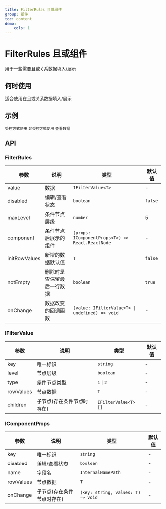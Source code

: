 ```yaml
---
title: FilterRules 且或组件
group: 组件
toc: content
demo:
    cols: 1
---
```


# FilterRules 且或组件

用于一些需要且或关系数据填入/展示

## 何时使用

适合使用在且或关系数据填入/展示

## 示例

<code src="./demos/basic.tsx" >受控方式使用</code>
<code src="./demos/basicUnController.tsx" >非受控方式使用</code>
<code src="./demos/basicCheck.tsx" >查看数据</code>

## API

### FilterRules

| 参数          | 说明                       | 类型                                             | 默认值  |
| ------------- | -------------------------- | ------------------------------------------------ | ------- |
| value         | 数据                       | `IFilterValue<T>`                                | -       |
| disabled      | 编辑/查看状态              | `boolean`                                        | `false` |
| maxLevel      | 条件节点层级               | `number`                                         | 5       |
| component     | 条件节点后展示的组件       | `(props: IComponentProps<T>) => React.ReactNode` | -       |
| initRowValues | 新增的数据默认值           | `T`                                              | `false` |
| notEmpty      | 删除时是否保留最后一行数据 | `boolean`                                        | `true`  |
| onChange      | 数据改变的回调函数         | `(value: IFilterValue<T> \| undefined) => void`  | -       |

### IFilterValue

| 参数      | 说明                       | 类型                | 默认值 |
| --------- | -------------------------- | ------------------- | ------ |
| key       | 唯一标识                   | `string`            | -      |
| level     | 节点层级                   | `boolean`           | -      |
| type      | 条件节点类型               | `1｜2`              | -      |
| rowValues | 节点数据                   | `T`                 | -      |
| children  | 子节点(存在条件节点时存在) | `IFilterValue<T>[]` | -      |

### IComponentProps

| 参数      | 说明                       | 类型                               | 默认值 |
| --------- | -------------------------- | ---------------------------------- | ------ |
| key       | 唯一标识                   | `string`                           | -      |
| disabled  | 编辑/查看状态              | `boolean`                          | -      |
| name      | 字段名                     | `InternalNamePath`                 | -      |
| rowValues | 节点数据                   | `T`                                | -      |
| onChange  | 子节点(存在条件节点时存在) | `(key: string, values: T) => void` | -      |
